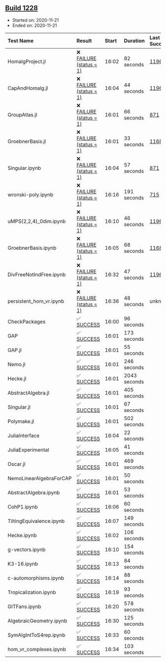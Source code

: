 ## [Build 1228](https://oscarci.mathematik.uni-kl.de/job/oscar-stable/1228/)

* Started on: 2020-11-21
* Ended on: 2020-11-21

| Test Name    | Result | Start | Duration | Last Success | First Failure |
|:-------------|:-------|:------|:---------|:-------------|:--------------|
| HomalgProject.jl | ❌ [FAILURE (status = 1)](https://oscarci.mathematik.uni-kl.de/job/oscar-stable/1228/artifact/logs/build-1228/HomalgProject.jl.log) | 16:02 | 82 seconds | [1196](https://oscarci.mathematik.uni-kl.de/job/oscar-stable/1196/) | [1197](https://oscarci.mathematik.uni-kl.de/job/oscar-stable/1197/) |
| CapAndHomalg.jl | ❌ [FAILURE (status = 1)](https://oscarci.mathematik.uni-kl.de/job/oscar-stable/1228/artifact/logs/build-1228/CapAndHomalg.jl.log) | 16:04 | 44 seconds | [1196](https://oscarci.mathematik.uni-kl.de/job/oscar-stable/1196/) | [1197](https://oscarci.mathematik.uni-kl.de/job/oscar-stable/1197/) |
| GroupAtlas.jl | ❌ [FAILURE (status = 1)](https://oscarci.mathematik.uni-kl.de/job/oscar-stable/1228/artifact/logs/build-1228/GroupAtlas.jl.log) | 16:01 | 66 seconds | [871](https://oscarci.mathematik.uni-kl.de/job/oscar-stable/871/) | [872](https://oscarci.mathematik.uni-kl.de/job/oscar-stable/872/) |
| GroebnerBasis.jl | ❌ [FAILURE (status = 1)](https://oscarci.mathematik.uni-kl.de/job/oscar-stable/1228/artifact/logs/build-1228/GroebnerBasis.jl.log) | 16:01 | 33 seconds | [1168](https://oscarci.mathematik.uni-kl.de/job/oscar-stable/1168/) | [1169](https://oscarci.mathematik.uni-kl.de/job/oscar-stable/1169/) |
| Singular.ipynb | ❌ [FAILURE (status = 1)](https://oscarci.mathematik.uni-kl.de/job/oscar-stable/1228/artifact/logs/build-1228/Singular.ipynb.log) | 16:04 | 57 seconds | [871](https://oscarci.mathematik.uni-kl.de/job/oscar-stable/871/) | [872](https://oscarci.mathematik.uni-kl.de/job/oscar-stable/872/) |
| wronski-poly.ipynb | ❌ [FAILURE (status = 1)](https://oscarci.mathematik.uni-kl.de/job/oscar-stable/1228/artifact/logs/build-1228/wronski-poly.ipynb.log) | 16:16 | 191 seconds | [715](https://oscarci.mathematik.uni-kl.de/job/oscar-stable/715/) | [716](https://oscarci.mathematik.uni-kl.de/job/oscar-stable/716/) |
| uMPS(2,2,4)_0dim.ipynb | ❌ [FAILURE (status = 1)](https://oscarci.mathematik.uni-kl.de/job/oscar-stable/1228/artifact/logs/build-1228/uMPS-2-2-4-_0dim.ipynb.log) | 16:10 | 46 seconds | [1196](https://oscarci.mathematik.uni-kl.de/job/oscar-stable/1196/) | [1197](https://oscarci.mathematik.uni-kl.de/job/oscar-stable/1197/) |
| GroebnerBasis.ipynb | ❌ [FAILURE (status = 1)](https://oscarci.mathematik.uni-kl.de/job/oscar-stable/1228/artifact/logs/build-1228/GroebnerBasis.ipynb.log) | 16:05 | 68 seconds | [1168](https://oscarci.mathematik.uni-kl.de/job/oscar-stable/1168/) | [1169](https://oscarci.mathematik.uni-kl.de/job/oscar-stable/1169/) |
| DivFreeNotIndFree.ipynb | ❌ [FAILURE (status = 1)](https://oscarci.mathematik.uni-kl.de/job/oscar-stable/1228/artifact/logs/build-1228/DivFreeNotIndFree.ipynb.log) | 16:32 | 47 seconds | [1196](https://oscarci.mathematik.uni-kl.de/job/oscar-stable/1196/) | [1197](https://oscarci.mathematik.uni-kl.de/job/oscar-stable/1197/) |
| persistent_hom_vr.ipynb | ❌ [FAILURE (status = 1)](https://oscarci.mathematik.uni-kl.de/job/oscar-stable/1228/artifact/logs/build-1228/persistent_hom_vr.ipynb.log) | 16:36 | 48 seconds | unknown | unknown |
| CheckPackages | ✅ [SUCCESS](https://oscarci.mathematik.uni-kl.de/job/oscar-stable/1228/artifact/logs/build-1228/CheckPackages.log) | 16:00 | 96 seconds |  |  |
| GAP | ✅ [SUCCESS](https://oscarci.mathematik.uni-kl.de/job/oscar-stable/1228/artifact/logs/build-1228/GAP.log) | 16:01 | 173 seconds |  |  |
| GAP.jl | ✅ [SUCCESS](https://oscarci.mathematik.uni-kl.de/job/oscar-stable/1228/artifact/logs/build-1228/GAP.jl.log) | 16:01 | 55 seconds |  |  |
| Nemo.jl | ✅ [SUCCESS](https://oscarci.mathematik.uni-kl.de/job/oscar-stable/1228/artifact/logs/build-1228/Nemo.jl.log) | 16:01 | 246 seconds |  |  |
| Hecke.jl | ✅ [SUCCESS](https://oscarci.mathematik.uni-kl.de/job/oscar-stable/1228/artifact/logs/build-1228/Hecke.jl.log) | 16:01 | 2043 seconds |  |  |
| AbstractAlgebra.jl | ✅ [SUCCESS](https://oscarci.mathematik.uni-kl.de/job/oscar-stable/1228/artifact/logs/build-1228/AbstractAlgebra.jl.log) | 16:01 | 405 seconds |  |  |
| Singular.jl | ✅ [SUCCESS](https://oscarci.mathematik.uni-kl.de/job/oscar-stable/1228/artifact/logs/build-1228/Singular.jl.log) | 16:01 | 67 seconds |  |  |
| Polymake.jl | ✅ [SUCCESS](https://oscarci.mathematik.uni-kl.de/job/oscar-stable/1228/artifact/logs/build-1228/Polymake.jl.log) | 16:01 | 502 seconds |  |  |
| JuliaInterface | ✅ [SUCCESS](https://oscarci.mathematik.uni-kl.de/job/oscar-stable/1228/artifact/logs/build-1228/JuliaInterface.log) | 16:04 | 22 seconds |  |  |
| JuliaExperimental | ✅ [SUCCESS](https://oscarci.mathematik.uni-kl.de/job/oscar-stable/1228/artifact/logs/build-1228/JuliaExperimental.log) | 16:05 | 41 seconds |  |  |
| Oscar.jl | ✅ [SUCCESS](https://oscarci.mathematik.uni-kl.de/job/oscar-stable/1228/artifact/logs/build-1228/Oscar.jl.log) | 16:01 | 469 seconds |  |  |
| NemoLinearAlgebraForCAP | ✅ [SUCCESS](https://oscarci.mathematik.uni-kl.de/job/oscar-stable/1228/artifact/logs/build-1228/NemoLinearAlgebraForCAP.log) | 16:01 | 50 seconds |  |  |
| AbstractAlgebra.ipynb | ✅ [SUCCESS](https://oscarci.mathematik.uni-kl.de/job/oscar-stable/1228/artifact/logs/build-1228/AbstractAlgebra.ipynb.log) | 16:01 | 53 seconds |  |  |
| CohP1.ipynb | ✅ [SUCCESS](https://oscarci.mathematik.uni-kl.de/job/oscar-stable/1228/artifact/logs/build-1228/CohP1.ipynb.log) | 16:06 | 60 seconds |  |  |
| TiltingEquivalence.ipynb | ✅ [SUCCESS](https://oscarci.mathematik.uni-kl.de/job/oscar-stable/1228/artifact/logs/build-1228/TiltingEquivalence.ipynb.log) | 16:07 | 149 seconds |  |  |
| Hecke.ipynb | ✅ [SUCCESS](https://oscarci.mathematik.uni-kl.de/job/oscar-stable/1228/artifact/logs/build-1228/Hecke.ipynb.log) | 16:02 | 106 seconds |  |  |
| g-vectors.ipynb | ✅ [SUCCESS](https://oscarci.mathematik.uni-kl.de/job/oscar-stable/1228/artifact/logs/build-1228/g-vectors.ipynb.log) | 16:10 | 154 seconds |  |  |
| K3-16.ipynb | ✅ [SUCCESS](https://oscarci.mathematik.uni-kl.de/job/oscar-stable/1228/artifact/logs/build-1228/K3-16.ipynb.log) | 16:13 | 84 seconds |  |  |
| c-automorphisms.ipynb | ✅ [SUCCESS](https://oscarci.mathematik.uni-kl.de/job/oscar-stable/1228/artifact/logs/build-1228/c-automorphisms.ipynb.log) | 16:14 | 88 seconds |  |  |
| Tropicalization.ipynb | ✅ [SUCCESS](https://oscarci.mathematik.uni-kl.de/job/oscar-stable/1228/artifact/logs/build-1228/Tropicalization.ipynb.log) | 16:19 | 93 seconds |  |  |
| GITFans.ipynb | ✅ [SUCCESS](https://oscarci.mathematik.uni-kl.de/job/oscar-stable/1228/artifact/logs/build-1228/GITFans.ipynb.log) | 16:20 | 578 seconds |  |  |
| AlgebraicGeometry.ipynb | ✅ [SUCCESS](https://oscarci.mathematik.uni-kl.de/job/oscar-stable/1228/artifact/logs/build-1228/AlgebraicGeometry.ipynb.log) | 16:30 | 125 seconds |  |  |
| SymAlgIntToS4rep.ipynb | ✅ [SUCCESS](https://oscarci.mathematik.uni-kl.de/job/oscar-stable/1228/artifact/logs/build-1228/SymAlgIntToS4rep.ipynb.log) | 16:33 | 60 seconds |  |  |
| hom_vr_complexes.ipynb | ✅ [SUCCESS](https://oscarci.mathematik.uni-kl.de/job/oscar-stable/1228/artifact/logs/build-1228/hom_vr_complexes.ipynb.log) | 16:34 | 103 seconds |  |  |
